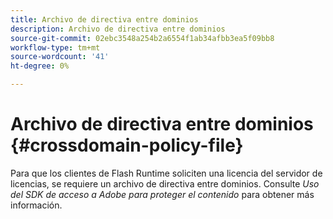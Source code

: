 ```yaml
---
title: Archivo de directiva entre dominios
description: Archivo de directiva entre dominios
source-git-commit: 02ebc3548a254b2a6554f1ab34afbb3ea5f09bb8
workflow-type: tm+mt
source-wordcount: '41'
ht-degree: 0%

---
```


# Archivo de directiva entre dominios {#crossdomain-policy-file}

Para que los clientes de Flash Runtime soliciten una licencia del servidor de licencias, se requiere un archivo de directiva entre dominios. Consulte *Uso del SDK de acceso a Adobe para proteger el contenido* para obtener más información.
